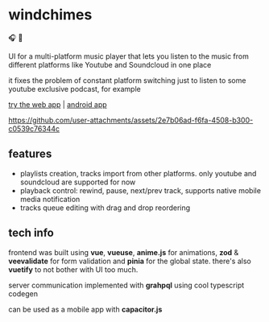 # windchimes

🎧 🎐

UI for a multi-platform music player that lets you listen to the music from different platforms like Youtube and Soundcloud in one place

it fixes the problem of constant platform switching just to listen to some youtube exclusive podcast, for example

[try the web app](https://windchimes.hopto.org) | [android app](https://github.com/crucials/windchimes-frontend/releases/download/v0.1.2/windchimes-v0.1.2.apk)

https://github.com/user-attachments/assets/2e7b06ad-f6fa-4508-b300-c0539c76344c

## features

-   playlists creation, tracks import from other platforms. only youtube and soundcloud are supported for now
-   playback control: rewind, pause, next/prev track, supports native mobile media notification
-   tracks queue editing with drag and drop reordering

## tech info

frontend was built using **vue**, **vueuse**, **anime.js** for animations, **zod** & **veevalidate** for form validation
and **pinia** for the global state. there's also **vuetify** to not bother with UI too much.

server communication implemented with **grahpql** using cool typescript codegen

can be used as a mobile app with **capacitor.js**
